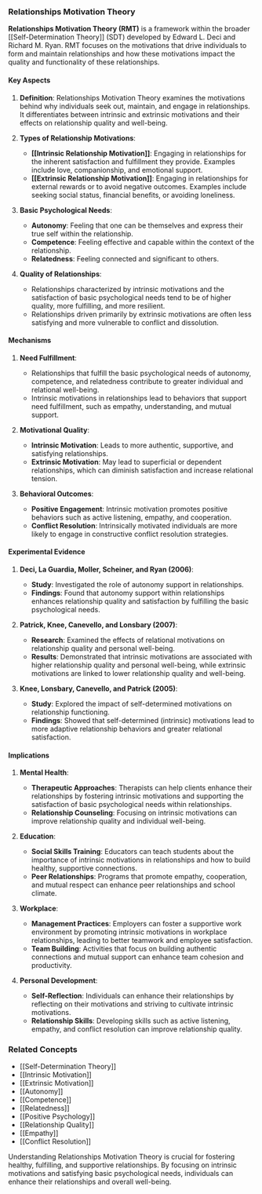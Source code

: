 ### Relationships Motivation Theory

**Relationships Motivation Theory (RMT)** is a framework within the broader [[Self-Determination Theory]] (SDT) developed by Edward L. Deci and Richard M. Ryan. RMT focuses on the motivations that drive individuals to form and maintain relationships and how these motivations impact the quality and functionality of these relationships.

#### Key Aspects

1. **Definition**:
   Relationships Motivation Theory examines the motivations behind why individuals seek out, maintain, and engage in relationships. It differentiates between intrinsic and extrinsic motivations and their effects on relationship quality and well-being.

2. **Types of Relationship Motivations**:
   - **[[Intrinsic Relationship Motivation]]**: Engaging in relationships for the inherent satisfaction and fulfillment they provide. Examples include love, companionship, and emotional support.
   - **[[Extrinsic Relationship Motivation]]**: Engaging in relationships for external rewards or to avoid negative outcomes. Examples include seeking social status, financial benefits, or avoiding loneliness.

3. **Basic Psychological Needs**:
   - **Autonomy**: Feeling that one can be themselves and express their true self within the relationship.
   - **Competence**: Feeling effective and capable within the context of the relationship.
   - **Relatedness**: Feeling connected and significant to others.

4. **Quality of Relationships**:
   - Relationships characterized by intrinsic motivations and the satisfaction of basic psychological needs tend to be of higher quality, more fulfilling, and more resilient.
   - Relationships driven primarily by extrinsic motivations are often less satisfying and more vulnerable to conflict and dissolution.

#### Mechanisms

1. **Need Fulfillment**:
   - Relationships that fulfill the basic psychological needs of autonomy, competence, and relatedness contribute to greater individual and relational well-being.
   - Intrinsic motivations in relationships lead to behaviors that support need fulfillment, such as empathy, understanding, and mutual support.

2. **Motivational Quality**:
   - **Intrinsic Motivation**: Leads to more authentic, supportive, and satisfying relationships.
   - **Extrinsic Motivation**: May lead to superficial or dependent relationships, which can diminish satisfaction and increase relational tension.

3. **Behavioral Outcomes**:
   - **Positive Engagement**: Intrinsic motivation promotes positive behaviors such as active listening, empathy, and cooperation.
   - **Conflict Resolution**: Intrinsically motivated individuals are more likely to engage in constructive conflict resolution strategies.

#### Experimental Evidence

1. **Deci, La Guardia, Moller, Scheiner, and Ryan (2006)**:
   - **Study**: Investigated the role of autonomy support in relationships.
   - **Findings**: Found that autonomy support within relationships enhances relationship quality and satisfaction by fulfilling the basic psychological needs.

2. **Patrick, Knee, Canevello, and Lonsbary (2007)**:
   - **Research**: Examined the effects of relational motivations on relationship quality and personal well-being.
   - **Results**: Demonstrated that intrinsic motivations are associated with higher relationship quality and personal well-being, while extrinsic motivations are linked to lower relationship quality and well-being.

3. **Knee, Lonsbary, Canevello, and Patrick (2005)**:
   - **Study**: Explored the impact of self-determined motivations on relationship functioning.
   - **Findings**: Showed that self-determined (intrinsic) motivations lead to more adaptive relationship behaviors and greater relational satisfaction.

#### Implications

1. **Mental Health**:
   - **Therapeutic Approaches**: Therapists can help clients enhance their relationships by fostering intrinsic motivations and supporting the satisfaction of basic psychological needs within relationships.
   - **Relationship Counseling**: Focusing on intrinsic motivations can improve relationship quality and individual well-being.

2. **Education**:
   - **Social Skills Training**: Educators can teach students about the importance of intrinsic motivations in relationships and how to build healthy, supportive connections.
   - **Peer Relationships**: Programs that promote empathy, cooperation, and mutual respect can enhance peer relationships and school climate.

3. **Workplace**:
   - **Management Practices**: Employers can foster a supportive work environment by promoting intrinsic motivations in workplace relationships, leading to better teamwork and employee satisfaction.
   - **Team Building**: Activities that focus on building authentic connections and mutual support can enhance team cohesion and productivity.

4. **Personal Development**:
   - **Self-Reflection**: Individuals can enhance their relationships by reflecting on their motivations and striving to cultivate intrinsic motivations.
   - **Relationship Skills**: Developing skills such as active listening, empathy, and conflict resolution can improve relationship quality.

### Related Concepts

- [[Self-Determination Theory]]
- [[Intrinsic Motivation]]
- [[Extrinsic Motivation]]
- [[Autonomy]]
- [[Competence]]
- [[Relatedness]]
- [[Positive Psychology]]
- [[Relationship Quality]]
- [[Empathy]]
- [[Conflict Resolution]]

Understanding Relationships Motivation Theory is crucial for fostering healthy, fulfilling, and supportive relationships. By focusing on intrinsic motivations and satisfying basic psychological needs, individuals can enhance their relationships and overall well-being.